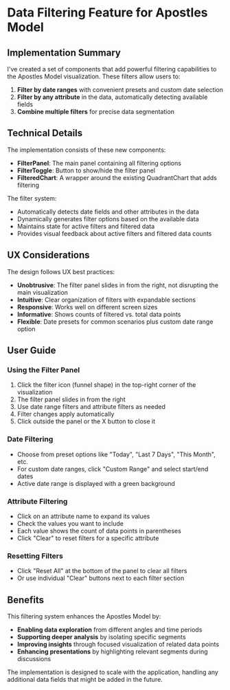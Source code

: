 # Data Filtering Feature for Apostles Model

## Implementation Summary
I've created a set of components that add powerful filtering capabilities to the Apostles Model visualization. These filters allow users to:

1. **Filter by date ranges** with convenient presets and custom date selection
2. **Filter by any attribute** in the data, automatically detecting available fields
3. **Combine multiple filters** for precise data segmentation

## Technical Details
The implementation consists of these new components:

- **FilterPanel**: The main panel containing all filtering options
- **FilterToggle**: Button to show/hide the filter panel
- **FilteredChart**: A wrapper around the existing QuadrantChart that adds filtering

The filter system:
- Automatically detects date fields and other attributes in the data
- Dynamically generates filter options based on the available data
- Maintains state for active filters and filtered data
- Provides visual feedback about active filters and filtered data counts

## UX Considerations
The design follows UX best practices:
- **Unobtrusive**: The filter panel slides in from the right, not disrupting the main visualization
- **Intuitive**: Clear organization of filters with expandable sections
- **Responsive**: Works well on different screen sizes
- **Informative**: Shows counts of filtered vs. total data points
- **Flexible**: Date presets for common scenarios plus custom date range option

## User Guide

### Using the Filter Panel
1. Click the filter icon (funnel shape) in the top-right corner of the visualization
2. The filter panel slides in from the right
3. Use date range filters and attribute filters as needed
4. Filter changes apply automatically
5. Click outside the panel or the X button to close it

### Date Filtering
- Choose from preset options like "Today", "Last 7 Days", "This Month", etc.
- For custom date ranges, click "Custom Range" and select start/end dates
- Active date range is displayed with a green background

### Attribute Filtering
- Click on an attribute name to expand its values
- Check the values you want to include
- Each value shows the count of data points in parentheses
- Click "Clear" to reset filters for a specific attribute

### Resetting Filters
- Click "Reset All" at the bottom of the panel to clear all filters
- Or use individual "Clear" buttons next to each filter section

## Benefits
This filtering system enhances the Apostles Model by:
- **Enabling data exploration** from different angles and time periods
- **Supporting deeper analysis** by isolating specific segments
- **Improving insights** through focused visualization of related data points
- **Enhancing presentations** by highlighting relevant segments during discussions

The implementation is designed to scale with the application, handling any additional data fields that might be added in the future.